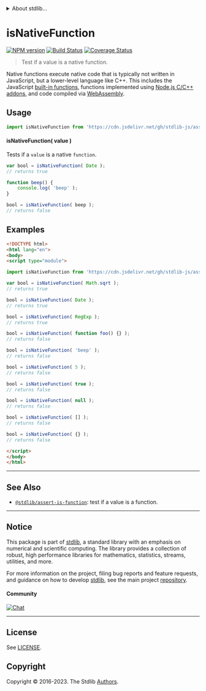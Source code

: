 <!--

@license Apache-2.0

Copyright (c) 2018 The Stdlib Authors.

Licensed under the Apache License, Version 2.0 (the "License");
you may not use this file except in compliance with the License.
You may obtain a copy of the License at

   http://www.apache.org/licenses/LICENSE-2.0

Unless required by applicable law or agreed to in writing, software
distributed under the License is distributed on an "AS IS" BASIS,
WITHOUT WARRANTIES OR CONDITIONS OF ANY KIND, either express or implied.
See the License for the specific language governing permissions and
limitations under the License.

-->


<details>
  <summary>
    About stdlib...
  </summary>
  <p>We believe in a future in which the web is a preferred environment for numerical computation. To help realize this future, we've built stdlib. stdlib is a standard library, with an emphasis on numerical and scientific computation, written in JavaScript (and C) for execution in browsers and in Node.js.</p>
  <p>The library is fully decomposable, being architected in such a way that you can swap out and mix and match APIs and functionality to cater to your exact preferences and use cases.</p>
  <p>When you use stdlib, you can be absolutely certain that you are using the most thorough, rigorous, well-written, studied, documented, tested, measured, and high-quality code out there.</p>
  <p>To join us in bringing numerical computing to the web, get started by checking us out on <a href="https://github.com/stdlib-js/stdlib">GitHub</a>, and please consider <a href="https://opencollective.com/stdlib">financially supporting stdlib</a>. We greatly appreciate your continued support!</p>
</details>

# isNativeFunction

[![NPM version][npm-image]][npm-url] [![Build Status][test-image]][test-url] [![Coverage Status][coverage-image]][coverage-url] <!-- [![dependencies][dependencies-image]][dependencies-url] -->

> Test if a value is a native function.

<section class="intro">

Native functions execute native code that is typically not written in JavaScript, but a lower-level language like C++. This includes the JavaScript [built-in functions][mdn-builtins], functions implemented using [Node.js C/C++ addons][node-js-add-ons], and code compiled via [WebAssembly][webassembly].

</section>

<!-- /.intro -->



<section class="usage">

## Usage

```javascript
import isNativeFunction from 'https://cdn.jsdelivr.net/gh/stdlib-js/assert-is-native-function@esm/index.mjs';
```

#### isNativeFunction( value )

Tests if a `value` is a native `function`.

```javascript
var bool = isNativeFunction( Date );
// returns true

function beep() {
    console.log( 'beep' );
}

bool = isNativeFunction( beep );
// returns false
```

</section>

<!-- /.usage -->

<section class="examples">

## Examples

<!-- eslint-disable no-empty-function, no-restricted-syntax, stdlib/no-builtin-math -->

<!-- eslint no-undef: "error" -->

```html
<!DOCTYPE html>
<html lang="en">
<body>
<script type="module">

import isNativeFunction from 'https://cdn.jsdelivr.net/gh/stdlib-js/assert-is-native-function@esm/index.mjs';

var bool = isNativeFunction( Math.sqrt );
// returns true

bool = isNativeFunction( Date );
// returns true

bool = isNativeFunction( RegExp );
// returns true

bool = isNativeFunction( function foo() {} );
// returns false

bool = isNativeFunction( 'beep' );
// returns false

bool = isNativeFunction( 5 );
// returns false

bool = isNativeFunction( true );
// returns false

bool = isNativeFunction( null );
// returns false

bool = isNativeFunction( [] );
// returns false

bool = isNativeFunction( {} );
// returns false

</script>
</body>
</html>
```

</section>

<!-- /.examples -->

<!-- Section for related `stdlib` packages. Do not manually edit this section, as it is automatically populated. -->

<section class="related">

* * *

## See Also

-   <span class="package-name">[`@stdlib/assert-is-function`][@stdlib/assert/is-function]</span><span class="delimiter">: </span><span class="description">test if a value is a function.</span>

</section>

<!-- /.related -->

<!-- Section for all links. Make sure to keep an empty line after the `section` element and another before the `/section` close. -->


<section class="main-repo" >

* * *

## Notice

This package is part of [stdlib][stdlib], a standard library with an emphasis on numerical and scientific computing. The library provides a collection of robust, high performance libraries for mathematics, statistics, streams, utilities, and more.

For more information on the project, filing bug reports and feature requests, and guidance on how to develop [stdlib][stdlib], see the main project [repository][stdlib].

#### Community

[![Chat][chat-image]][chat-url]

---

## License

See [LICENSE][stdlib-license].


## Copyright

Copyright &copy; 2016-2023. The Stdlib [Authors][stdlib-authors].

</section>

<!-- /.stdlib -->

<!-- Section for all links. Make sure to keep an empty line after the `section` element and another before the `/section` close. -->

<section class="links">

[npm-image]: http://img.shields.io/npm/v/@stdlib/assert-is-native-function.svg
[npm-url]: https://npmjs.org/package/@stdlib/assert-is-native-function

[test-image]: https://github.com/stdlib-js/assert-is-native-function/actions/workflows/test.yml/badge.svg?branch=v0.1.0
[test-url]: https://github.com/stdlib-js/assert-is-native-function/actions/workflows/test.yml?query=branch:v0.1.0

[coverage-image]: https://img.shields.io/codecov/c/github/stdlib-js/assert-is-native-function/main.svg
[coverage-url]: https://codecov.io/github/stdlib-js/assert-is-native-function?branch=main

<!--

[dependencies-image]: https://img.shields.io/david/stdlib-js/assert-is-native-function.svg
[dependencies-url]: https://david-dm.org/stdlib-js/assert-is-native-function/main

-->

[chat-image]: https://img.shields.io/gitter/room/stdlib-js/stdlib.svg
[chat-url]: https://app.gitter.im/#/room/#stdlib-js_stdlib:gitter.im

[stdlib]: https://github.com/stdlib-js/stdlib

[stdlib-authors]: https://github.com/stdlib-js/stdlib/graphs/contributors

[umd]: https://github.com/umdjs/umd
[es-module]: https://developer.mozilla.org/en-US/docs/Web/JavaScript/Guide/Modules

[deno-url]: https://github.com/stdlib-js/assert-is-native-function/tree/deno
[umd-url]: https://github.com/stdlib-js/assert-is-native-function/tree/umd
[esm-url]: https://github.com/stdlib-js/assert-is-native-function/tree/esm
[branches-url]: https://github.com/stdlib-js/assert-is-native-function/blob/main/branches.md

[stdlib-license]: https://raw.githubusercontent.com/stdlib-js/assert-is-native-function/main/LICENSE

[mdn-builtins]: https://developer.mozilla.org/en-US/docs/Web/JavaScript/Reference/Global_Objects

[node-js-add-ons]: https://nodejs.org/api/addons.html

[webassembly]: https://webassembly.org/

<!-- <related-links> -->

[@stdlib/assert/is-function]: https://github.com/stdlib-js/assert-is-function/tree/esm

<!-- </related-links> -->

</section>

<!-- /.links -->
